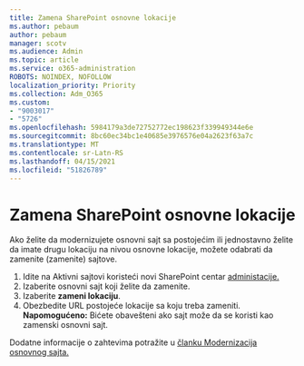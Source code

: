 ```yaml
---
title: Zamena SharePoint osnovne lokacije
ms.author: pebaum
author: pebaum
manager: scotv
ms.audience: Admin
ms.topic: article
ms.service: o365-administration
ROBOTS: NOINDEX, NOFOLLOW
localization_priority: Priority
ms.collection: Adm_O365
ms.custom:
- "9003017"
- "5726"
ms.openlocfilehash: 5984179a3de72752772ec198623f339949344e6e
ms.sourcegitcommit: 8bc60ec34bc1e40685e3976576e04a2623f63a7c
ms.translationtype: MT
ms.contentlocale: sr-Latn-RS
ms.lasthandoff: 04/15/2021
ms.locfileid: "51826789"
---
```

# <a name="replace-the-sharepoint-root-site"></a>Zamena SharePoint osnovne lokacije
Ako želite da modernizujete osnovni sajt sa postojećim ili jednostavno želite da imate drugu lokaciju na nivou osnovne lokacije, možete odabrati da zamenite (zamenite) sajtove.

1. Idite na Aktivni sajtovi koristeći novi SharePoint centar [administacije.](https://admin.microsoft.com/sharepoint?page=siteManagement&modern=true)
2. Izaberite osnovni sajt koji želite da zamenite.
3. Izaberite **zameni lokaciju**.
4. Obezbedite URL postojeće lokacije sa koju treba zameniti. **Napomogućeno:** Bićete obavešteni ako sajt može da se koristi kao zamenski osnovni sajt.

Dodatne informacije o zahtevima potražite u [članku Modernizacija osnovnog sajta.](https://docs.microsoft.com/sharepoint/modern-root-site)

